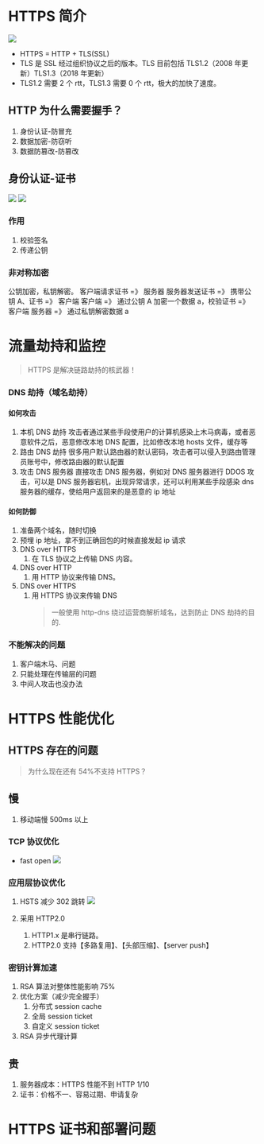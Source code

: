 # HTTPS 简介

![](./img/18、HTTPS原理以及最佳时间/HTTPS交互流程.jpg)

- HTTPS = HTTP + TLS(SSL)
- TLS 是 SSL 经过组织协议之后的版本。TLS 目前包括 TLS1.2（2008 年更新）TLS1.3（2018 年更新）
- TLS1.2 需要 2 个 rtt，TLS1.3 需要 0 个 rtt，极大的加快了速度。

## HTTP 为什么需要握手？

1. 身份认证-防冒充
2. 数据加密-防窃听
3. 数据防篡改-防篡改

## 身份认证-证书

![](./img/18、HTTPS原理以及最佳时间/HTTPS证书的作用.jpg)
![](./img/18、HTTPS原理以及最佳时间/数字签名.jpg)

### 作用

1. 校验签名
2. 传递公钥

### 非对称加密

公钥加密，私钥解密。
客户端请求证书 =》 服务器
服务器发送证书 =》 携带公钥 A、证书 =》 客户端
客户端 =》 通过公钥 A 加密一个数据 a，校验证书 =》 客户端
服务器 =》 通过私钥解密数据 a

# 流量劫持和监控

> HTTPS 是解决链路劫持的核武器！

### DNS 劫持（域名劫持）

#### 如何攻击

1. 本机 DNS 劫持
   攻击者通过某些手段使用户的计算机感染上木马病毒，或者恶意软件之后，恶意修改本地 DNS 配置，比如修改本地 hosts 文件，缓存等
2. 路由 DNS 劫持
   很多用户默认路由器的默认密码，攻击者可以侵入到路由管理员账号中，修改路由器的默认配置
3. 攻击 DNS 服务器
   直接攻击 DNS 服务器，例如对 DNS 服务器进行 DDOS 攻击，可以是 DNS 服务器宕机，出现异常请求，还可以利用某些手段感染 dns 服务器的缓存，使给用户返回来的是恶意的 ip 地址

#### 如何防御

1. 准备两个域名，随时切换
2. 预埋 ip 地址，拿不到正确回包的时候直接发起 ip 请求
3. DNS over HTTPS
   1. 在 TLS 协议之上传输 DNS 内容。
4. DNS over HTTP
   1. 用 HTTP 协议来传输 DNS。
5. DNS over HTTPS
   1. 用 HTTPS 协议来传输 DNS
      > 一般使用 http-dns 绕过运营商解析域名，达到防止 DNS 劫持的目的.

### 不能解决的问题

1. 客户端木马、问题
2. 只能处理在传输层的问题
3. 中间人攻击也没办法

# HTTPS 性能优化

## HTTPS 存在的问题

> 为什么现在还有 54%不支持 HTTPS？

## 慢

1. 移动端慢 500ms 以上

### TCP 协议优化

- fast open
  ![](./img/18、HTTPS原理以及最佳时间/TCP优化方案.jpg)

### 应用层协议优化

1. HSTS 减少 302 跳转
   ![](./img/18、HTTPS原理以及最佳时间/HSTS.jpg)

2. 采用 HTTP2.0
   1. HTTP1.x 是串行链路。
   2. HTTP2.0 支持【多路复用】、【头部压缩】、【server push】

### 密钥计算加速

1. RSA 算法对整体性能影响 75%
2. 优化方案（减少完全握手）
   1. 分布式 session cache
   2. 全局 session ticket
   3. 自定义 session ticket
3. RSA 异步代理计算

###

## 贵

1. 服务器成本：HTTPS 性能不到 HTTP 1/10
2. 证书：价格不一、容易过期、申请复杂

# HTTPS 证书和部署问题
